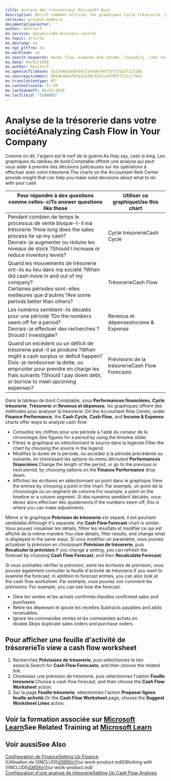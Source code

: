 ```yaml
---
title: Analyse des trésoreries| Microsoft Docs
description: Décrit comment utiliser les graphiques Cycle trésorerie, Revenus et dépenses, Trésorerie et Prévision de trésorerie pour analyser les flux de trésorerie passés et futurs, entrants et sortants de votre société.
services: project-madeira
documentationcenter: ''
author: bholtorf
ms.service: dynamics365-business-central
ms.topic: article
ms.devlang: na
ms.tgt_pltfrm: na
ms.workload: na
ms.search.keywords: money flow, expense and income, liquidity, cash receipts minus cash payments, Cartera
ms.date: 04/01/2020
ms.author: bholtorf
ms.openlocfilehash: 5a13d461bd4764173e7d674ef35f5fa32f11318b
ms.sourcegitcommit: 88e4b30eaf6fa32af0c1452ce2f85ff1111c75e2
ms.translationtype: HT
ms.contentlocale: fr-FR
ms.lasthandoff: 04/01/2020
ms.locfileid: "3184003"
---
```

# <a name="analyzing-cash-flow-in-your-company"></a><span data-ttu-id="af99f-103">Analyse de la trésorerie dans votre société</span><span class="sxs-lookup"><span data-stu-id="af99f-103">Analyzing Cash Flow in Your Company</span></span>
<span data-ttu-id="af99f-104">Comme on dit, l'argent est le nerf de la guerre.</span><span class="sxs-lookup"><span data-stu-id="af99f-104">As they say, cash is king.</span></span> <span data-ttu-id="af99f-105">Les graphiques du tableau de bord Comptable offrent une analyse qui peut vous aider à prendre des décisions judicieuses sur les opérations à effectuer avec votre trésorerie.</span><span class="sxs-lookup"><span data-stu-id="af99f-105">The charts on the Accountant Role Center provide insight that can help you make solid decisions about what to do with your cash.</span></span>  

| <span data-ttu-id="af99f-106">Pour répondre à des questions comme celles-ci</span><span class="sxs-lookup"><span data-stu-id="af99f-106">To answer questions like these</span></span> | <span data-ttu-id="af99f-107">Utiliser ce graphique</span><span class="sxs-lookup"><span data-stu-id="af99f-107">Use this chart</span></span> |
| --- | --- |
| <span data-ttu-id="af99f-108">Pendant combien de temps le processus de vente bloque-t-il ma trésorerie ?</span><span class="sxs-lookup"><span data-stu-id="af99f-108">How long does the sales process tie up my cash?</span></span></br> <span data-ttu-id="af99f-109">Devrais-je augmenter ou réduire les niveaux de stock ?</span><span class="sxs-lookup"><span data-stu-id="af99f-109">Should I increase or reduce inventory levels?</span></span> |<span data-ttu-id="af99f-110">Cycle trésorerie</span><span class="sxs-lookup"><span data-stu-id="af99f-110">Cash Cycle</span></span> |
| <span data-ttu-id="af99f-111">Quand les mouvements de trésorerie ont-ils eu lieu dans ma société ?</span><span class="sxs-lookup"><span data-stu-id="af99f-111">When did cash move in and out of my company?</span></span></br> <span data-ttu-id="af99f-112">Certaines périodes sont-elles meilleures que d'autres ?</span><span class="sxs-lookup"><span data-stu-id="af99f-112">Are some periods better than others?</span></span> |<span data-ttu-id="af99f-113">Trésorerie</span><span class="sxs-lookup"><span data-stu-id="af99f-113">Cash Flow</span></span> |
| <span data-ttu-id="af99f-114">Les numéros semblent-ils décalés pour une période ?</span><span class="sxs-lookup"><span data-stu-id="af99f-114">Do the numbers seem off for a period?</span></span></br> <span data-ttu-id="af99f-115">Devrais-je effectuer des recherches ?</span><span class="sxs-lookup"><span data-stu-id="af99f-115">Should I investigate?</span></span> |<span data-ttu-id="af99f-116">Revenus et dépenses</span><span class="sxs-lookup"><span data-stu-id="af99f-116">Income & Expense</span></span> |
| <span data-ttu-id="af99f-117">Quand un excédent ou un déficit de trésorerie peut-il se produire ?</span><span class="sxs-lookup"><span data-stu-id="af99f-117">When might a cash surplus or deficit happen?</span></span></br> <span data-ttu-id="af99f-118">Dois-je rembourser la dette, ou emprunter pour prendre en charge les frais suivants ?</span><span class="sxs-lookup"><span data-stu-id="af99f-118">Should I pay down debt, or borrow to meet upcoming expenses?</span></span> |<span data-ttu-id="af99f-119">Prévisions de la trésorerie</span><span class="sxs-lookup"><span data-stu-id="af99f-119">Cash Flow Forecasts</span></span> |

<span data-ttu-id="af99f-120">Dans le tableau de bord Comptable, sous **Performances financières**, **Cycle trésorerie**, **Trésorerie** et **Revenus et dépenses**, les graphiques offrent des méthodes pour analyser la trésorerie :</span><span class="sxs-lookup"><span data-stu-id="af99f-120">On the Accountant Role Center, under **Finance Performance**, the **Cash Cycle**, **Cash Flow**, and **Income & Expense** charts offer ways to analyze cash flow:</span></span>  

* <span data-ttu-id="af99f-121">Consultez les chiffres pour une période à l'aide du curseur de la chronologie.</span><span class="sxs-lookup"><span data-stu-id="af99f-121">See figures for a period by using the timeline slider.</span></span>  
* <span data-ttu-id="af99f-122">Filtrez le graphique en sélectionnant la source dans la légende.</span><span class="sxs-lookup"><span data-stu-id="af99f-122">Filter the chart by choosing the source in the legend.</span></span>  
* <span data-ttu-id="af99f-123">Modifiez la durée de la période, ou accédez à la période précédente ou suivante, en choisissant les options du menu déroulant **Performances financières**.</span><span class="sxs-lookup"><span data-stu-id="af99f-123">Change the length of the period, or go to the previous or next period, by choosing options on the **Finance Performance** drop down.</span></span>  
* <span data-ttu-id="af99f-124">Affichez les écritures en sélectionnant un point dans le graphique.</span><span class="sxs-lookup"><span data-stu-id="af99f-124">View the entries by choosing a point in the chart.</span></span> <span data-ttu-id="af99f-125">Par exemple, un point de la chronologie ou un segment de colonne.</span><span class="sxs-lookup"><span data-stu-id="af99f-125">For example, a point on the timeline or a column segment.</span></span> <span data-ttu-id="af99f-126">Si des numéros semblent décalés, vous devez alors effectuer des ajustements.</span><span class="sxs-lookup"><span data-stu-id="af99f-126">If the numbers seem off, this is where you can make adjustments.</span></span>  

<span data-ttu-id="af99f-127">Même si le graphique **Prévision de trésorerie** est séparé, il est pourtant semblable.</span><span class="sxs-lookup"><span data-stu-id="af99f-127">Although it's separate, the **Cash Flow Forecast** chart is similar.</span></span> <span data-ttu-id="af99f-128">Vous pouvez visualiser les détails, filtrer les résultats et modifier ce qui est affiché de la même manière.</span><span class="sxs-lookup"><span data-stu-id="af99f-128">You view details, filter results, and change what is displayed in the same ways.</span></span> <span data-ttu-id="af99f-129">Si vous modifiez un paramètre, vous pouvez actualiser la prévision en choisissant **Prévision de trésorerie**, puis **Recalculer la prévision**.</span><span class="sxs-lookup"><span data-stu-id="af99f-129">If you change a setting, you can refresh the forecast by choosing **Cash Flow Forecast**, and then **Recalculate Forecast**.</span></span>

<span data-ttu-id="af99f-130">Si vous souhaitez vérifier la prévision, outre les écritures de prévision, vous pouvez également consulter la feuille d'activité de trésorerie.</span><span class="sxs-lookup"><span data-stu-id="af99f-130">If you want to examine the forecast, in addition to forecast entries, you can also look at the cash flow worksheet.</span></span> <span data-ttu-id="af99f-131">Par exemple, vous pouvez voir comment les prévisions :</span><span class="sxs-lookup"><span data-stu-id="af99f-131">For example, you can see how the forecast:</span></span>

* <span data-ttu-id="af99f-132">Gère les ventes et les achats confirmés.</span><span class="sxs-lookup"><span data-stu-id="af99f-132">Handles confirmed sales and purchases.</span></span>  
* <span data-ttu-id="af99f-133">Retire les dépenses et ajoute les recettes.</span><span class="sxs-lookup"><span data-stu-id="af99f-133">Subtracts payables and adds receivables.</span></span>  
* <span data-ttu-id="af99f-134">Ignore les commandes ventes et les commandes achats en double.</span><span class="sxs-lookup"><span data-stu-id="af99f-134">Skips duplicate sales orders and purchase orders.</span></span>  

## <a name="to-view-a-cash-flow-worksheet"></a><span data-ttu-id="af99f-135">Pour afficher une feuille d'activité de trésorerie</span><span class="sxs-lookup"><span data-stu-id="af99f-135">To view a cash flow worksheet</span></span>
1. <span data-ttu-id="af99f-136">Recherchez **Prévisions de trésorerie**, puis sélectionnez le lien associé.</span><span class="sxs-lookup"><span data-stu-id="af99f-136">Search for **Cash Flow Forecasts**, and then choose the related link.</span></span>  
2. <span data-ttu-id="af99f-137">Choisissez une prévision de trésorerie, puis sélectionnez l'option **Feuille trésorerie**.</span><span class="sxs-lookup"><span data-stu-id="af99f-137">Choose a cash flow forecast, and then choose the **Cash Flow Worksheet** action.</span></span>  
3. <span data-ttu-id="af99f-138">Sur la page **Feuille trésorerie**, sélectionnez l'action **Proposer lignes feuille activité**.</span><span class="sxs-lookup"><span data-stu-id="af99f-138">On the **Cash Flow Worksheet** page, choose the **Suggest Worksheet Lines** action.</span></span>  

## <a name="see-related-training-at-microsoft-learn"></a><span data-ttu-id="af99f-139">Voir la formation associée sur [Microsoft Learn](/learn/modules/forecast-cash-flow-dynamics-365-business-central/index)</span><span class="sxs-lookup"><span data-stu-id="af99f-139">See Related Training at [Microsoft Learn](/learn/modules/forecast-cash-flow-dynamics-365-business-central/index)</span></span>

## <a name="see-also"></a><span data-ttu-id="af99f-140">Voir aussi</span><span class="sxs-lookup"><span data-stu-id="af99f-140">See Also</span></span>
[<span data-ttu-id="af99f-141">Configuration de Finance</span><span class="sxs-lookup"><span data-stu-id="af99f-141">Setting Up Finance</span></span>](finance-setup-finance.md)  
<span data-ttu-id="af99f-142">[Utilisation de [!INCLUDE[d365fin](includes/d365fin_md.md)]](ui-work-product.md)</span><span class="sxs-lookup"><span data-stu-id="af99f-142">[Working with [!INCLUDE[d365fin](includes/d365fin_md.md)]](ui-work-product.md)</span></span>  
[<span data-ttu-id="af99f-143">Configuration d'une analyse de trésorerie</span><span class="sxs-lookup"><span data-stu-id="af99f-143">Setting Up Cash Flow Analysis</span></span>](finance-setup-cash-flow-analyses.md)  
